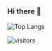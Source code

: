 ### Hi there 👋

![Top Langs](https://github-readme-stats.vercel.app/api/top-langs/?username=arnub&theme=vue)

<!--
**arnub/arnub** is a ✨ _special_ ✨ repository because its `README.md` (this file) appears on your GitHub profile.

Here are some ideas to get you started:

- 🔭 I’m currently working on ...
- 🌱 I’m currently learning ...
- 👯 I’m looking to collaborate on ...
- 🤔 I’m looking for help with ...
- 💬 Ask me about ...
- 📫 How to reach me: ...
- 😄 Pronouns: ...
- ⚡ Fun fact: ...
-->

![visitors](https://visitor-badge.laobi.icu/badge?page_id=page.id)
